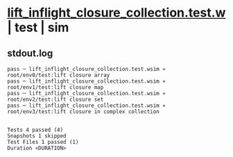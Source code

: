 # [lift_inflight_closure_collection.test.w](../../../../../examples/tests/valid/lift_inflight_closure_collection.test.w) | test | sim

## stdout.log
```log
pass ─ lift_inflight_closure_collection.test.wsim » root/env0/test:lift closure array                
pass ─ lift_inflight_closure_collection.test.wsim » root/env1/test:lift closure map                  
pass ─ lift_inflight_closure_collection.test.wsim » root/env2/test:lift closure set                  
pass ─ lift_inflight_closure_collection.test.wsim » root/env3/test:lift closure in complex collection
 
 
Tests 4 passed (4)
Snapshots 1 skipped
Test Files 1 passed (1)
Duration <DURATION>
```


